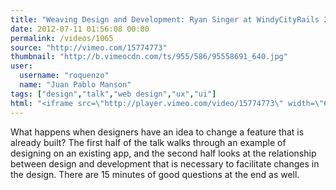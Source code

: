 ```yaml
---
title: "Weaving Design and Development: Ryan Singer at WindyCityRails 2010"
date: 2012-07-11 01:56:08 00:00
permalink: /videos/1065
source: "http://vimeo.com/15774773"
thumbnail: "http://b.vimeocdn.com/ts/955/586/95558691_640.jpg"
user:
  username: "roquenzo"
  name: "Juan Pablo Manson"
tags: ["design","talk","web design","ux","ui"]
html: "<iframe src=\"http://player.vimeo.com/video/15774773\" width=\"640\" height=\"480\" frameborder=\"0\" webkitAllowFullScreen mozallowfullscreen allowFullScreen></iframe>"
---
```


What happens when designers have an idea to change a feature that is already built? The first half of the talk walks through an example of designing on an existing app, and the second half looks at the relationship between design and development that is necessary to facilitate changes in the design. There are 15 minutes of good questions at the end as well.